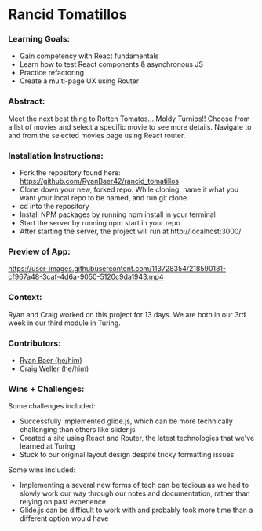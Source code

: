 # Rancid Tomatillos


### Learning Goals:
- Gain competency with React fundamentals
- Learn how to test React components & asynchronous JS
- Practice refactoring
- Create a multi-page UX using Router

### Abstract:
Meet the next best thing to Rotten Tomatos... Moldy Turnips!! Choose from a list of movies and select a specific movie to see more details. Navigate to and from the selected movies page using React router.


### Installation Instructions:
- Fork the repository found here: https://github.com/RyanBaer42/rancid_tomatillos
- Clone down your new, forked repo. While cloning, name it what you want your local repo to be named, and run git clone.
- cd into the repository
- Install NPM packages by running npm install in your terminal
- Start the server by running npm start in your repo
- After starting the server, the project will run at http://localhost:3000/

### Preview of App:

https://user-images.githubusercontent.com/113728354/218590181-cf967a48-3caf-4d6a-9050-5120c9da1943.mp4



### Context:
Ryan and Craig worked on this project for 13 days. We are both in our 3rd week in our third module in Turing. 


### Contributors:
- [Ryan Baer (he/him)](https://www.linkedin.com/in/ryan-baer-33311114a/)
- [Craig Weller (he/him)](https://www.linkedin.com/in/craig-weller/)



### Wins + Challenges:
Some challenges included: 
- Successfully implemented glide.js, which can be more technically challenging than others like slider.js
- Created a site using React and Router, the latest technologies that we've learned at Turing
- Stuck to our original layout design despite tricky formatting issues


Some wins included:
- Implementing a several new forms of tech can be tedious as we had to slowly work our way through our notes and documentation, rather than relying on past experience
- Glide.js can be difficult to work with and probably took more time than a different option would have
